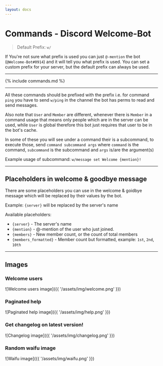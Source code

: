 ```yaml
---
layout: docs
---
```


# Commands - Discord Welcome-Bot

> Default Prefix: `w/`

If You're not sure what prefix is used you can just `@-mention` the bot (`@Welcome-Bot#0914`) and it will tell you what prefix is used.
You can set a custom prefix for your server, but the default prefix can always be used.

- - -

{% include commands.md %}

- - -

All these commands should be prefixed with the prefix i.e. for command `ping` you have to send `w/ping` in the channel the bot has perms to read and send messages.

Also note that `User` and `Member` are different, whenever there is `Member` in a command usage that means only people which are in the server can be used, while `User` is global therefore this bot just requires that user to be in the bot's cache.

In some of these you will see under a command their is a subcommand, to execute those, send `command subcommand args` where `command` is the command, `subcommand` is the subcommand and `args` is/are the argument(s)

Example usage of subcommand: `w/message set Welcome {mention}!`

- - -

## Placeholders in welcome & goodbye message
There are some placeholders you can use in the welcome & goidbye message which will be replaced by their values by the bot.

Example: `{server}` will be replaced by the server's name

Available placeholders:
- `{server}` - The server's name
- `{mention}` - @-mention of the user who just joined.
- `{members}` - New member count, or the count of total members
- `{members_formatted}` - Member count but formatted, example: `1st`, `2nd`, `10th`

- - -

## Images

### Welcome users

![Welcome users image]({{ '/assets/img/welcome.png' }})

### Paginated help

![Paginated help image]({{ '/assets/img/help.png' }})

### Get changelog on latest version!

![Changelog image]({{ '/assets/img/changelog.png' }})

### Random waifu image

![Waifu image]({{ '/assets/img/waifu.png' }})
